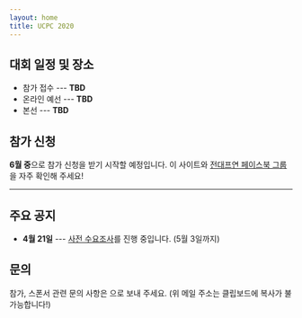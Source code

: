 ```yaml
---
layout: home
title: UCPC 2020
---
```


## 대회 일정 및 장소

 * 참가 접수 --- **TBD**
 * 온라인 예선 --- **TBD**
 * 본선 --- **TBD**

## 참가 신청

**6월 중**으로 참가 신청을 받기 시작할 예정입니다.
이 사이트와 [전대프연 페이스북 그룹](https://www.facebook.com/groups/ucpc.korea)을 자주 확인해 주세요!

---

## 주요 공지

* **4월 21일** --- [사전 수요조사](https://forms.gle/XjjWAn3BkBwBULMU9)를 진행 중입니다. (5월 3일까지)

## 문의

참가, 스폰서 관련 문의 사항은 <a href="#" class="mail-address" data-name="ucpc20" data-domain="shiftpsh" data-tld="com" onclick="window.location.href = 'mailto:' + this.dataset.name + '@' + this.dataset.domain + '.' + this.dataset.tld"></a>으로 보내 주세요.
(위 메일 주소는 클립보드에 복사가 불가능합니다!)
